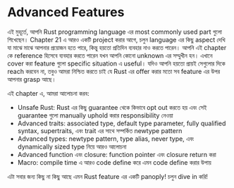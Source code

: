 # Advanced Features

এই মুহূর্তে, আপনি Rust programming language এর most commonly used part গুলো শিখেছেন। Chapter 21 এ আরও একটি project করার আগে, চলুন language এর কিছু aspect দেখি যা মাঝে মাঝে আপনার প্রয়োজন হতে পারে, কিন্তু হয়তো প্রতিদিন ব্যবহার নাও করতে পারেন। আপনি এই chapter কে reference হিসেবে ব্যবহার করতে পারেন যখন আপনি কোনো unknown এর সম্মুখীন হন। এখানে cover করা feature গুলো specific situation এ useful। যদিও আপনি হয়তো প্রায়ই সেগুলোর দিকে reach করবেন না, তবুও আমরা নিশ্চিত করতে চাই যে Rust এর offer করার মতো সব feature এর উপর আপনার grasp আছে।

এই chapter এ, আমরা আলোচনা করব:

-   Unsafe Rust: Rust এর কিছু guarantee থেকে কিভাবে opt out করতে হয় এবং সেই guarantee গুলো manually uphold করার responsibility নেওয়া
-   Advanced traits: associated type, default type parameter, fully qualified syntax, supertraits, এবং trait এর সাথে সম্পর্কিত newtype pattern
-   Advanced types: newtype pattern, type alias, never type, এবং dynamically sized type নিয়ে আরও আলোচনা
-   Advanced function এবং closure: function pointer এবং closure return করা
-   Macro: compile time এ আরও code define করে এমন code define করার উপায়

এটা সবার জন্য কিছু না কিছু আছে এমন Rust feature এর একটি panoply! চলুন dive in করি!
